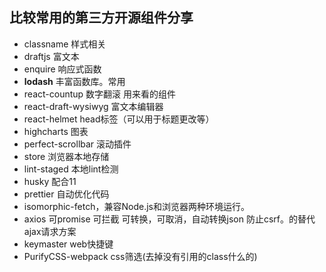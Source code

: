 ## 比较常用的第三方开源组件分享

- classname  样式相关
- draftjs 富文本
- enquire 响应式函数
- **lodash** 丰富函数库。常用
- react-countup 数字翻滚 用来看的组件
- react-draft-wysiwyg 富文本编辑器
- react-helmet head标签（可以用于标题更改等）
- highcharts 图表
- perfect-scrollbar 滚动插件
- store 浏览器本地存储
- lint-staged 本地lint检测
- husky 配合11
- prettier 自动优化代码
- isomorphic-fetch，兼容Node.js和浏览器两种环境运行。
- axios 可promise 可拦截 可转换，可取消，自动转换json 防止csrf。的替代ajax请求方案
- keymaster web快捷键
- PurifyCSS-webpack css筛选(去掉没有引用的class什么的)
